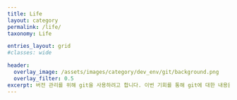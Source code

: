 ```yaml
---
title: Life
layout: category
permalink: /life/
taxonomy: Life

entries_layout: grid
#classes: wide

header:
  overlay_image: /assets/images/category/dev_env/git/background.png
  overlay_filter: 0.5
excerpt: 버전 관리를 위해 git을 사용하려고 합니다. 이번 기회를 통해 git에 대한 내용을 정리해 보도록 하겠습니다.
---
```

